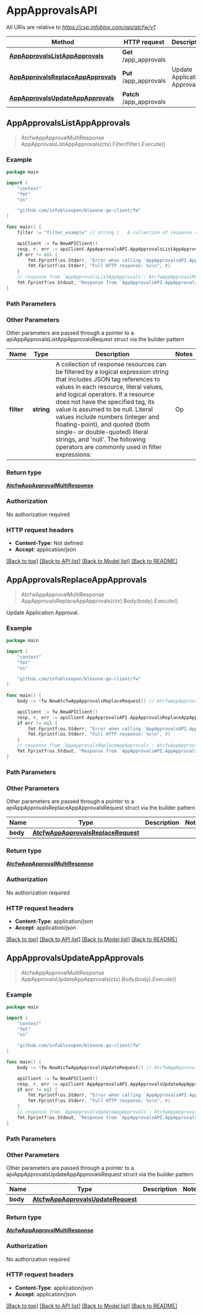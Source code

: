# AppApprovalsAPI

All URIs are relative to *https://csp.infoblox.com/api/atcfw/v1*

Method | HTTP request | Description
------------- | ------------- | -------------
[**AppApprovalsListAppApprovals**](AppApprovalsAPI.md#AppApprovalsListAppApprovals) | **Get** /app_approvals | 
[**AppApprovalsReplaceAppApprovals**](AppApprovalsAPI.md#AppApprovalsReplaceAppApprovals) | **Put** /app_approvals | Update Application Approval.
[**AppApprovalsUpdateAppApprovals**](AppApprovalsAPI.md#AppApprovalsUpdateAppApprovals) | **Patch** /app_approvals | 



## AppApprovalsListAppApprovals

> AtcfwAppApprovalMultiResponse AppApprovalsListAppApprovals(ctx).Filter(filter).Execute()



### Example

```go
package main

import (
	"context"
	"fmt"
	"os"

	"github.com/infobloxopen/bloxone-go-client/fw"
)

func main() {
	filter := "filter_example" // string |   A collection of response resources can be filtered by a logical expression string that includes JSON tag references to values in each resource, literal values, and logical operators. If a resource does not have the specified tag, its value is assumed to be null.  Literal values include numbers (integer and floating-point), and quoted (both single- or double-quoted) literal strings, and 'null'. The following operators are commonly used in filter expressions:  |  Op   |  Description               |  |  --   |  -----------               |  |  ==   |  Equal                     |  |  !=   |  Not Equal                 |  |  >    |  Greater Than              |  |   >=  |  Greater Than or Equal To  |  |  <    |  Less Than                 |  |  <=   |  Less Than or Equal To     |  |  and  |  Logical AND               |  |  ~    |  Matches Regex             |  |  !~   |  Does Not Match Regex      |  |  or   |  Logical OR                |  |  not  |  Logical NOT               |  |  ()   |  Groupping Operators       |         (optional)

	apiClient := fw.NewAPIClient()
	resp, r, err := apiClient.AppApprovalsAPI.AppApprovalsListAppApprovals(context.Background()).Filter(filter).Execute()
	if err != nil {
		fmt.Fprintf(os.Stderr, "Error when calling `AppApprovalsAPI.AppApprovalsListAppApprovals``: %v\n", err)
		fmt.Fprintf(os.Stderr, "Full HTTP response: %v\n", r)
	}
	// response from `AppApprovalsListAppApprovals`: AtcfwAppApprovalMultiResponse
	fmt.Fprintf(os.Stdout, "Response from `AppApprovalsAPI.AppApprovalsListAppApprovals`: %v\n", resp)
}
```

### Path Parameters



### Other Parameters

Other parameters are passed through a pointer to a apiAppApprovalsListAppApprovalsRequest struct via the builder pattern


Name | Type | Description  | Notes
------------- | ------------- | ------------- | -------------
 **filter** | **string** |   A collection of response resources can be filtered by a logical expression string that includes JSON tag references to values in each resource, literal values, and logical operators. If a resource does not have the specified tag, its value is assumed to be null.  Literal values include numbers (integer and floating-point), and quoted (both single- or double-quoted) literal strings, and &#39;null&#39;. The following operators are commonly used in filter expressions:  |  Op   |  Description               |  |  --   |  -----------               |  |  &#x3D;&#x3D;   |  Equal                     |  |  !&#x3D;   |  Not Equal                 |  |  &gt;    |  Greater Than              |  |   &gt;&#x3D;  |  Greater Than or Equal To  |  |  &lt;    |  Less Than                 |  |  &lt;&#x3D;   |  Less Than or Equal To     |  |  and  |  Logical AND               |  |  ~    |  Matches Regex             |  |  !~   |  Does Not Match Regex      |  |  or   |  Logical OR                |  |  not  |  Logical NOT               |  |  ()   |  Groupping Operators       |         | 

### Return type

[**AtcfwAppApprovalMultiResponse**](AtcfwAppApprovalMultiResponse.md)

### Authorization

No authorization required

### HTTP request headers

- **Content-Type**: Not defined
- **Accept**: application/json

[[Back to top]](#) [[Back to API list]](../README.md#documentation-for-api-endpoints)
[[Back to Model list]](../README.md#documentation-for-models)
[[Back to README]](../README.md)


## AppApprovalsReplaceAppApprovals

> AtcfwAppApprovalMultiResponse AppApprovalsReplaceAppApprovals(ctx).Body(body).Execute()

Update Application Approval.



### Example

```go
package main

import (
	"context"
	"fmt"
	"os"

	"github.com/infobloxopen/bloxone-go-client/fw"
)

func main() {
	body := *fw.NewAtcfwAppApprovalsReplaceRequest() // AtcfwAppApprovalsReplaceRequest | 

	apiClient := fw.NewAPIClient()
	resp, r, err := apiClient.AppApprovalsAPI.AppApprovalsReplaceAppApprovals(context.Background()).Body(body).Execute()
	if err != nil {
		fmt.Fprintf(os.Stderr, "Error when calling `AppApprovalsAPI.AppApprovalsReplaceAppApprovals``: %v\n", err)
		fmt.Fprintf(os.Stderr, "Full HTTP response: %v\n", r)
	}
	// response from `AppApprovalsReplaceAppApprovals`: AtcfwAppApprovalMultiResponse
	fmt.Fprintf(os.Stdout, "Response from `AppApprovalsAPI.AppApprovalsReplaceAppApprovals`: %v\n", resp)
}
```

### Path Parameters



### Other Parameters

Other parameters are passed through a pointer to a apiAppApprovalsReplaceAppApprovalsRequest struct via the builder pattern


Name | Type | Description  | Notes
------------- | ------------- | ------------- | -------------
 **body** | [**AtcfwAppApprovalsReplaceRequest**](AtcfwAppApprovalsReplaceRequest.md) |  | 

### Return type

[**AtcfwAppApprovalMultiResponse**](AtcfwAppApprovalMultiResponse.md)

### Authorization

No authorization required

### HTTP request headers

- **Content-Type**: application/json
- **Accept**: application/json

[[Back to top]](#) [[Back to API list]](../README.md#documentation-for-api-endpoints)
[[Back to Model list]](../README.md#documentation-for-models)
[[Back to README]](../README.md)


## AppApprovalsUpdateAppApprovals

> AtcfwAppApprovalMultiResponse AppApprovalsUpdateAppApprovals(ctx).Body(body).Execute()



### Example

```go
package main

import (
	"context"
	"fmt"
	"os"

	"github.com/infobloxopen/bloxone-go-client/fw"
)

func main() {
	body := *fw.NewAtcfwAppApprovalsUpdateRequest() // AtcfwAppApprovalsUpdateRequest | 

	apiClient := fw.NewAPIClient()
	resp, r, err := apiClient.AppApprovalsAPI.AppApprovalsUpdateAppApprovals(context.Background()).Body(body).Execute()
	if err != nil {
		fmt.Fprintf(os.Stderr, "Error when calling `AppApprovalsAPI.AppApprovalsUpdateAppApprovals``: %v\n", err)
		fmt.Fprintf(os.Stderr, "Full HTTP response: %v\n", r)
	}
	// response from `AppApprovalsUpdateAppApprovals`: AtcfwAppApprovalMultiResponse
	fmt.Fprintf(os.Stdout, "Response from `AppApprovalsAPI.AppApprovalsUpdateAppApprovals`: %v\n", resp)
}
```

### Path Parameters



### Other Parameters

Other parameters are passed through a pointer to a apiAppApprovalsUpdateAppApprovalsRequest struct via the builder pattern


Name | Type | Description  | Notes
------------- | ------------- | ------------- | -------------
 **body** | [**AtcfwAppApprovalsUpdateRequest**](AtcfwAppApprovalsUpdateRequest.md) |  | 

### Return type

[**AtcfwAppApprovalMultiResponse**](AtcfwAppApprovalMultiResponse.md)

### Authorization

No authorization required

### HTTP request headers

- **Content-Type**: application/json
- **Accept**: application/json

[[Back to top]](#) [[Back to API list]](../README.md#documentation-for-api-endpoints)
[[Back to Model list]](../README.md#documentation-for-models)
[[Back to README]](../README.md)

